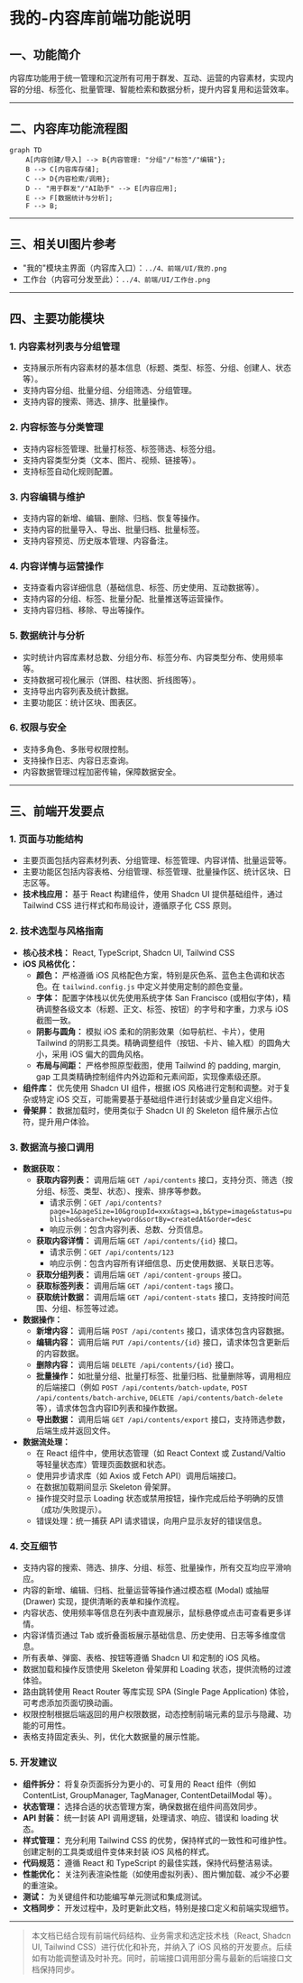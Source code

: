 # 我的-内容库前端功能说明

## 一、功能简介
内容库功能用于统一管理和沉淀所有可用于群发、互动、运营的内容素材，实现内容的分组、标签化、批量管理、智能检索和数据分析，提升内容复用和运营效率。

---

## 二、内容库功能流程图

```mermaid
graph TD
    A[内容创建/导入] --> B{内容管理: "分组"/"标签"/"编辑"};
    B --> C[内容库存储];
    C --> D{内容检索/调用};
    D -- "用于群发"/"AI助手" --> E[内容应用];
    E --> F[数据统计与分析];
    F --> B;
```

---

## 三、相关UI图片参考
- "我的"模块主界面（内容库入口）：`../4、前端/UI/我的.png`
- 工作台（内容可分发至此）：`../4、前端/UI/工作台.png`

---

## 四、主要功能模块

### 1. 内容素材列表与分组管理
- 支持展示所有内容素材的基本信息（标题、类型、标签、分组、创建人、状态等）。
- 支持内容分组、批量分组、分组筛选、分组管理。
- 支持内容的搜索、筛选、排序、批量操作。

### 2. 内容标签与分类管理
- 支持内容标签管理、批量打标签、标签筛选、标签分组。
- 支持内容类型分类（文本、图片、视频、链接等）。
- 支持标签自动化规则配置。

### 3. 内容编辑与维护
- 支持内容的新增、编辑、删除、归档、恢复等操作。
- 支持内容的批量导入、导出、批量归档、批量标签。
- 支持内容预览、历史版本管理、内容备注。

### 4. 内容详情与运营操作
- 支持查看内容详细信息（基础信息、标签、历史使用、互动数据等）。
- 支持内容的分组、标签、批量分配、批量推送等运营操作。
- 支持内容归档、移除、导出等操作。

### 5. 数据统计与分析
- 实时统计内容库素材总数、分组分布、标签分布、内容类型分布、使用频率等。
- 支持数据可视化展示（饼图、柱状图、折线图等）。
- 支持导出内容列表及统计数据。
- 主要功能区：统计区块、图表区。

### 6. 权限与安全
- 支持多角色、多账号权限控制。
- 支持操作日志、内容日志查询。
- 内容数据管理过程加密传输，保障数据安全。

---

## 三、前端开发要点

### 1. 页面与功能结构
- 主要页面包括内容素材列表、分组管理、标签管理、内容详情、批量运营等。
- 主要功能区包括内容表格、分组管理、标签管理、批量操作区、统计区块、日志区等。
- **技术栈应用：** 基于 React 构建组件，使用 Shadcn UI 提供基础组件，通过 Tailwind CSS 进行样式和布局设计，遵循原子化 CSS 原则。

### 2. 技术选型与风格指南
- **核心技术栈：** React, TypeScript, Shadcn UI, Tailwind CSS
- **iOS 风格优化：**
    -   **颜色：** 严格遵循 iOS 风格配色方案，特别是灰色系、蓝色主色调和状态色。在 `tailwind.config.js` 中定义并使用定制的颜色变量。
    -   **字体：** 配置字体栈以优先使用系统字体 San Francisco (或相似字体)，精确调整各级文本（标题、正文、标签、按钮）的字号和字重，力求与 iOS 截图一致。
    -   **阴影与圆角：** 模拟 iOS 柔和的阴影效果（如导航栏、卡片），使用 Tailwind 的阴影工具类。精确调整组件（按钮、卡片、输入框）的圆角大小，采用 iOS 偏大的圆角风格。
    -   **布局与间距：** 严格参照原型截图，使用 Tailwind 的 padding, margin, gap 工具类精确控制组件内外边距和元素间距，实现像素级还原。
- **组件库：** 优先使用 Shadcn UI 组件，根据 iOS 风格进行定制和调整。对于复杂或特定 iOS 交互，可能需要基于基础组件进行封装或少量自定义组件。
- **骨架屏：** 数据加载时，使用类似于 Shadcn UI 的 Skeleton 组件展示占位符，提升用户体验。

### 3. 数据流与接口调用
- **数据获取：**
    -   **获取内容列表：** 调用后端 `GET /api/contents` 接口，支持分页、筛选（按分组、标签、类型、状态）、搜索、排序等参数。
        -   请求示例：`GET /api/contents?page=1&pageSize=10&groupId=xxx&tags=a,b&type=image&status=published&search=keyword&sortBy=createdAt&order=desc`
        -   响应示例：包含内容列表、总数、分页信息。
    -   **获取内容详情：** 调用后端 `GET /api/contents/{id}` 接口。
        -   请求示例：`GET /api/contents/123`
        -   响应示例：包含内容所有详细信息、历史使用数据、关联日志等。
    -   **获取分组列表：** 调用后端 `GET /api/content-groups` 接口。
    -   **获取标签列表：** 调用后端 `GET /api/content-tags` 接口。
    -   **获取统计数据：** 调用后端 `GET /api/content-stats` 接口，支持按时间范围、分组、标签等过滤。
- **数据操作：**
    -   **新增内容：** 调用后端 `POST /api/contents` 接口，请求体包含内容数据。
    -   **编辑内容：** 调用后端 `PUT /api/contents/{id}` 接口，请求体包含更新后的内容数据。
    -   **删除内容：** 调用后端 `DELETE /api/contents/{id}` 接口。
    -   **批量操作：** 如批量分组、批量打标签、批量归档、批量删除等，调用相应的后端接口（例如 `POST /api/contents/batch-update`, `POST /api/contents/batch-archive`, `DELETE /api/contents/batch-delete` 等），请求体包含内容ID列表和操作数据。
    -   **导出数据：** 调用后端 `GET /api/contents/export` 接口，支持筛选参数，后端生成并返回文件。
- **数据流处理：**
    -   在 React 组件中，使用状态管理（如 React Context 或 Zustand/Valtio 等轻量状态库）管理页面数据和状态。
    -   使用异步请求库（如 Axios 或 Fetch API）调用后端接口。
    -   在数据加载期间显示 Skeleton 骨架屏。
    -   操作提交时显示 Loading 状态或禁用按钮，操作完成后给予明确的反馈（成功/失败提示）。
    -   错误处理：统一捕获 API 请求错误，向用户显示友好的错误信息。

### 4. 交互细节
- 支持内容的搜索、筛选、排序、分组、标签、批量操作，所有交互均应平滑响应。
- 内容的新增、编辑、归档、批量运营等操作通过模态框 (Modal) 或抽屉 (Drawer) 实现，提供清晰的表单和操作流程。
- 内容状态、使用频率等信息在列表中直观展示，鼠标悬停或点击可查看更多详情。
- 内容详情页通过 Tab 或折叠面板展示基础信息、历史使用、日志等多维度信息。
- 所有表单、弹窗、表格、按钮等遵循 Shadcn UI 和定制的 iOS 风格。
- 数据加载和操作反馈使用 Skeleton 骨架屏和 Loading 状态，提供流畅的过渡体验。
- 路由跳转使用 React Router 等库实现 SPA (Single Page Application) 体验，可考虑添加页面切换动画。
- 权限控制根据后端返回的用户权限数据，动态控制前端元素的显示与隐藏、功能的可用性。
- 表格支持固定表头、列，优化大数据量的展示性能。

### 5. 开发建议
- **组件拆分：** 将复杂页面拆分为更小的、可复用的 React 组件（例如 ContentList, GroupManager, TagManager, ContentDetailModal 等）。
- **状态管理：** 选择合适的状态管理方案，确保数据在组件间高效同步。
- **API 封装：** 统一封装 API 调用逻辑，处理请求、响应、错误和 loading 状态。
- **样式管理：** 充分利用 Tailwind CSS 的优势，保持样式的一致性和可维护性。创建定制的工具类或组件变体来封装 iOS 风格的样式。
- **代码规范：** 遵循 React 和 TypeScript 的最佳实践，保持代码整洁易读。
- **性能优化：** 关注列表渲染性能（如使用虚拟列表）、图片懒加载、减少不必要的重渲染。
- **测试：** 为关键组件和功能编写单元测试和集成测试。
- **文档同步：** 开发过程中，及时更新此文档，特别是接口定义和前端实现细节。

---

> 本文档已结合现有前端代码结构、业务需求和选定技术栈（React, Shadcn UI, Tailwind CSS）进行优化和补充，并纳入了 iOS 风格的开发要点。后续如有功能调整请及时补充。同时，前端接口调用部分需与最新的后端接口文档保持同步。 
